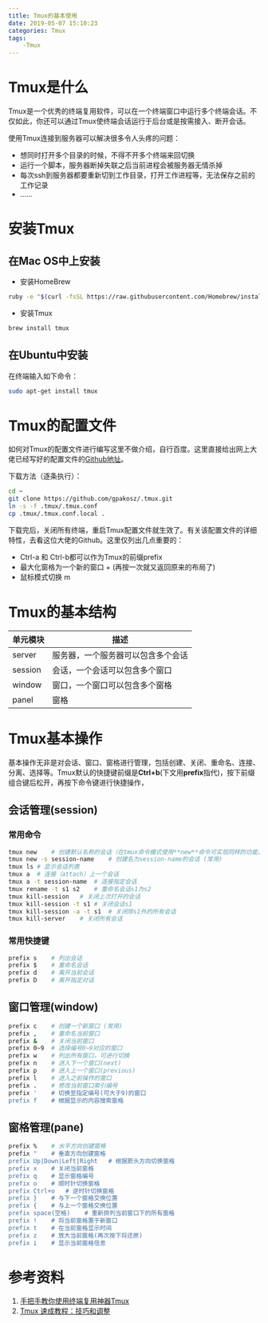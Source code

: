 ```yaml
---
title: Tmux的基本使用
date: 2019-05-07 15:10:23
categories: Tmux
tags: 
    -Tmux 
---
```


# Tmux是什么

Tmux是一个优秀的终端复用软件，可以在一个终端窗口中运行多个终端会话。不仅如此，你还可以通过Tmux使终端会话运行于后台或是按需接入、断开会话。

使用Tmux连接到服务器可以解决很多令人头疼的问题：

- 想同时打开多个目录的时候，不得不开多个终端来回切换
- 运行一个脚本，服务器断掉失联之后当前进程会被服务器无情杀掉
- 每次ssh到服务器都要重新切到工作目录，打开工作进程等，无法保存之前的工作记录
- …...

# 安装Tmux

## 在Mac OS中上安装

- 安装HomeBrew

```bash
ruby -e "$(curl -fsSL https://raw.githubusercontent.com/Homebrew/install/master/install)"
```

- 安装Tmux

```bash
brew install tmux
```

## 在Ubuntu中安装

在终端输入如下命令：

```bash
sudo apt-get install tmux
```

# Tmux的配置文件

如何对Tmux的配置文件进行编写这里不做介绍，自行百度。这里直接给出网上大佬已经写好的配置文件的[Github地址](https://github.com/gpakosz/.tmux)。

下载方法（逐条执行）：

```bash
cd ~
git clone https://github.com/gpakosz/.tmux.git
ln -s -f .tmux/.tmux.conf
cp .tmux/.tmux.conf.local .
```

下载完后，关闭所有终端，重启Tmux配置文件就生效了。有关该配置文件的详细特性，去看这位大佬的Github。这里仅列出几点重要的：

- Ctrl-a 和 Ctrl-b都可以作为Tmux的前缀prefix
- 最大化窗格为一个新的窗口 <prefix> +  (再按一次就又返回原来的布局了)
- 鼠标模式切换 <prefix> m

# Tmux的基本结构

| 单元模块 | 描述                               |
| -------- | ---------------------------------- |
| server   | 服务器，一个服务器可以包含多个会话 |
| session  | 会话，一个会话可以包含多个窗口     |
| window   | 窗口，一个窗口可以包含多个窗格     |
| panel    | 窗格                               |

# Tmux基本操作

基本操作无非是对会话、窗口、窗格进行管理，包括创建、关闭、重命名、连接、分离、选择等。Tmux默认的快捷键前缀是**Ctrl+b**(下文用**prefix**指代)，按下前缀组合键后松开，再按下命令键进行快捷操作，

## 会话管理(session)

### 常用命令

```bash
tmux new	# 创建默认名称的会话（在tmux命令模式使用**new**命令可实现同样的功能，其他命令同理，后文不再列出tmux终端命令）
tmux new -s session-name	# 创建名为session-name的会话 (常用)
tmux ls	# 显示会话列表
tmux a	# 连接（attach）上一个会话
tmux a -t session-name	# 连接指定会话
tmux rename -t s1 s2	# 重命名会话s1为s2
tmux kill-session	# 关闭上次打开的会话
tmux kill-session -t s1	# 关闭会话s1
tmux kill-session -a -t s1	# 关闭除s1外的所有会话
tmux kill-server	# 关闭所有会话
```

### 常用快捷键

```bash
prefix s	# 列出会话
prefix $	# 重命名会话
prefix d	# 离开当前会话
prefix D	# 离开指定对话
```

## 窗口管理(window)

```bash
prefix c	# 创建一个新窗口 (常用)
prefix ,	# 重命名当前窗口
prefix &	# 关闭当前窗口
prefix 0~9 	# 选择编号0~9对应的窗口
prefix w	# 列出所有窗口，可进行切换
prefix n	# 进入下一个窗口(next)
prefix p	# 进入上一个窗口(previous)
prefix l	# 进入之前操作的窗口
prefix .	# 修改当前窗口索引编号
prefix '	# 切换至指定编号(可大于9)的窗口
prefix f	# 根据显示的内容搜索窗格
```

## 窗格管理(pane)

```bash
prefix %	# 水平方向创建窗格
prefix "	# 垂直方向创建窗格
prefix Up|Down|Left|Right	# 根据箭头方向切换窗格
prefix x	# 关闭当前窗格
prefix q	# 显示窗格编号
prefix o	# 顺时针切换窗格
prefix Ctrl+o	# 逆时针切换窗格
prefix }	# 与下一个窗格交换位置
prefix {	# 与上一个窗格交换位置
prefix space(空格)	# 重新排列当前窗口下的所有窗格
prefix !	# 将当前窗格置于新窗口
prefix t	# 在当前窗格显示时间
prefix z	# 放大当前窗格(再次按下将还原)
prefix i	# 显示当前窗格信息
```

# 参考资料

1. [手把手教你使用终端复用神器Tmux](https://zhuanlan.zhihu.com/p/43687973)
2. [Tmux 速成教程：技巧和调整](http://blog.jobbole.com/87584/)